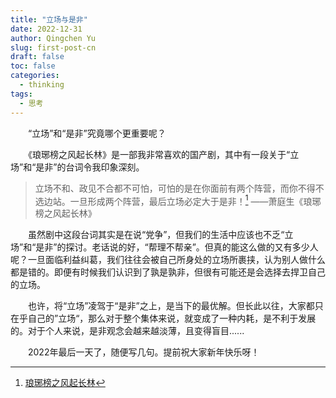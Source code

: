 ```yaml
---
title: "立场与是非"
date: 2022-12-31
author: Qingchen Yu
slug: first-post-cn
draft: false
toc: false
categories:
  - thinking
tags:
  - 思考
---
```

　　“立场”和“是非”究竟哪个更重要呢？

　　《琅琊榜之风起长林》是一部我非常喜欢的国产剧，其中有一段关于“立场”和“是非”的台词令我印象深刻。

> 立场不和、政见不合都不可怕，可怕的是在你面前有两个阵营，而你不得不选边站。一旦形成两个阵营，最后立场必定大于是非！[^1] ——萧庭生《琅琊榜之风起长林》

　　虽然剧中这段台词其实是在说“党争”，但我们的生活中应该也不乏“立场”和“是非”的探讨。老话说的好，“帮理不帮亲”。但真的能这么做的又有多少人呢？一旦面临利益纠葛，我们往往会被自己所身处的立场所裹挟，认为别人做什么都是错的。即便有时候我们认识到了孰是孰非，但很有可能还是会选择去捍卫自己的立场。

　　也许，将“立场”凌驾于“是非”之上，是当下的最优解。但长此以往，大家都只在乎自己的”立场“，那么对于整个集体来说，就变成了一种内耗，是不利于发展的。对于个人来说，是非观念会越来越淡薄，且变得盲目......

　　2022年最后一天了，随便写几句。提前祝大家新年快乐呀！



[^1]: [琅琊榜之风起长林](https://baike.baidu.com/item/%E7%90%85%E7%90%8A%E6%A6%9C%E4%B9%8B%E9%A3%8E%E8%B5%B7%E9%95%BF%E6%9E%97/19657955?fr=aladdin)